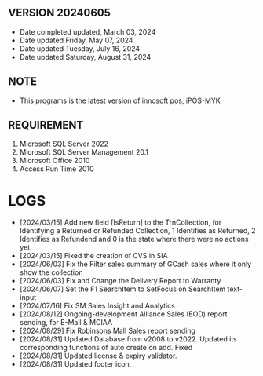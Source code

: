 ## VERSION 20240605
* Date completed updated, March 03, 2024
* Date updated Friday, May 07, 2024
* Date updated Tuesday, July 16, 2024
* Date updated Saturday, August 31, 2024

## NOTE
* This programs is the latest version of innosoft pos, iPOS-MYK

## REQUIREMENT
1. Microsoft SQL Server 2022
2. Microsoft SQL Server Management 20.1
2. Microsoft Office 2010
3. Access Run Time 2010

# LOGS
- [2024/03/15] Add new field [IsReturn] to the TrnCollection, for Identifying a Returned or Refunded Collection, 1 Identifies as Returned, 2 Identifies as Refundend and 0 is the state where there were no actions yet. 
- [2024/03/15] Fixed the creation of CVS in SIA
- [2024/06/03] Fix the Filter sales summary of GCash sales where it only show the collection
- [2024/06/03] Fix and Change the Delivery Report to Warranty
- [2024/06/07] Set the F1 SearchItem to SetFocus on SearchItem text-input
- [2024/07/16] Fix SM Sales Insight and Analytics
- [2024/08/12] Ongoing-development Alliance Sales (EOD) report sending, for E-Mall & MCIAA
- [2024/08/29] Fix Robinsons Mall Sales report sending
- [2024/08/31] Updated Database from v2008 to v2022. Updated its corresponding functions of auto create on add. Fixed
- [2024/08/31] Updated license & expiry validator.
- [2024/08/31] Updated footer icon.